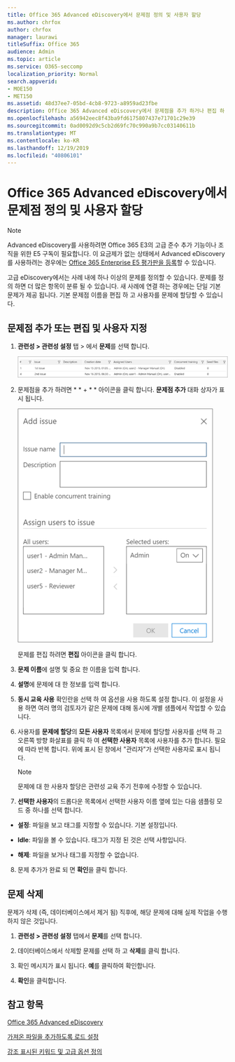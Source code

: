 ```yaml
---
title: Office 365 Advanced eDiscovery에서 문제점 정의 및 사용자 할당
ms.author: chrfox
author: chrfox
manager: laurawi
titleSuffix: Office 365
audience: Admin
ms.topic: article
ms.service: O365-seccomp
localization_priority: Normal
search.appverid:
- MOE150
- MET150
ms.assetid: 48d37ee7-05bd-4cb8-9723-a8959ad23fbe
description: Office 365 Advanced eDiscovery에서 문제점을 추가 하거나 편집 하 여 사용자 할당을 포함 하거나 eDiscovery 사례에 대 한 문제를 삭제 하는 방법에 대해 알아봅니다.
ms.openlocfilehash: a56942eec8f43ba9fd6175807437e71701c29e39
ms.sourcegitcommit: 0ad0092d9c5cb2d69fc70c990a9b7cc03140611b
ms.translationtype: MT
ms.contentlocale: ko-KR
ms.lasthandoff: 12/19/2019
ms.locfileid: "40806101"
---
```

# <a name="define-issues-and-assign-users-in-office-365-advanced-ediscovery"></a>Office 365 Advanced eDiscovery에서 문제점 정의 및 사용자 할당

> [!NOTE]
> Advanced eDiscovery를 사용하려면 Office 365 E3의 고급 준수 추가 기능이나 조직을 위한 E5 구독이 필요합니다. 이 요금제가 없는 상태에서 Advanced eDiscovery를 사용하려는 경우에는 [Office 365 Enterprise E5 평가판을 등록](https://go.microsoft.com/fwlink/p/?LinkID=698279)할 수 있습니다. 
  
고급 eDiscovery에서는 사례 내에 하나 이상의 문제를 정의할 수 있습니다. 문제를 정의 하면 더 많은 항목이 분류 될 수 있습니다. 새 사례에 연결 하는 경우에는 단일 기본 문제가 제공 됩니다. 기본 문제점 이름을 편집 하 고 사용자를 문제에 할당할 수 있습니다. 
  
## <a name="adding-or-editing-an-issue-and-assigning-users"></a>문제점 추가 또는 편집 및 사용자 지정

1. **관련성 \> 관련성 설정** 탭 \> 에서 **문제**를 선택 합니다.
    
    ![관련성 설정 문제](media/dfd8f9ef-b167-4ed9-980e-00ae98a97169.png)
  
2. 문제점을 추가 하려면 * * + * * 아이콘을 클릭 합니다. **문제점 추가** 대화 상자가 표시 됩니다. 
    
    ![설치 관련 문제를 추가](media/c8e94982-139a-472a-b85d-282f2d742046.png)
  
    문제를 편집 하려면 **편집** 아이콘을 클릭 합니다. 
    
3. **문제 이름**에 설명 및 중요 한 이름을 입력 합니다. 
    
4. **설명**에 문제에 대 한 정보를 입력 합니다.
    
5. **동시 교육 사용** 확인란을 선택 하 여 옵션을 사용 하도록 설정 합니다. 이 설정을 사용 하면 여러 명의 검토자가 같은 문제에 대해 동시에 개별 샘플에서 작업할 수 있습니다. 
    
6. 사용자를 **문제에 할당**의 **모든 사용자** 목록에서 문제에 할당할 사용자를 선택 하 고 오른쪽 방향 화살표를 클릭 하 여 **선택한 사용자** 목록에 사용자를 추가 합니다. 필요에 따라 반복 합니다. 위에 표시 된 창에서 "관리자"가 선택한 사용자로 표시 됩니다. 
    
    > [!NOTE]
    > 문제에 대 한 사용자 할당은 관련성 교육 주기 전후에 수정할 수 있습니다. 
  
7. **선택한 사용자**의 드롭다운 목록에서 선택한 사용자 이름 옆에 있는 다음 샘플링 모드 중 하나를 선택 합니다. 
    
  - **설정**: 파일을 보고 태그를 지정할 수 있습니다. 기본 설정입니다.
    
  - **Idle**: 파일을 볼 수 있습니다. 태그가 지정 된 것은 선택 사항입니다.
    
  - **해제**: 파일을 보거나 태그를 지정할 수 없습니다.
    
8. 문제 추가가 완료 되 면 **확인**을 클릭 합니다.
    
## <a name="deleting-issues"></a>문제 삭제

문제가 삭제 (즉, 데이터베이스에서 제거 됨) 직후에, 해당 문제에 대해 실제 작업을 수행 하지 않은 것입니다. 
  
1. **관련성 \> 관련성 설정** 탭에서 **문제**를 선택 합니다.
    
2. 데이터베이스에서 삭제할 문제를 선택 하 고 **삭제**를 클릭 합니다.
    
3. 확인 메시지가 표시 됩니다. **예**를 클릭하여 확인합니다. 
    
4. **확인**을 클릭합니다.
    
## <a name="see-also"></a>참고 항목

[Office 365 Advanced eDiscovery](office-365-advanced-ediscovery.md)
  
[가져온 파일을 추가하도록 로드 설정](set-up-loads-to-add-imported-files.md)
  
[강조 표시된 키워드 및 고급 옵션 정의](define-highlighted-keywords-and-advanced-options.md)

